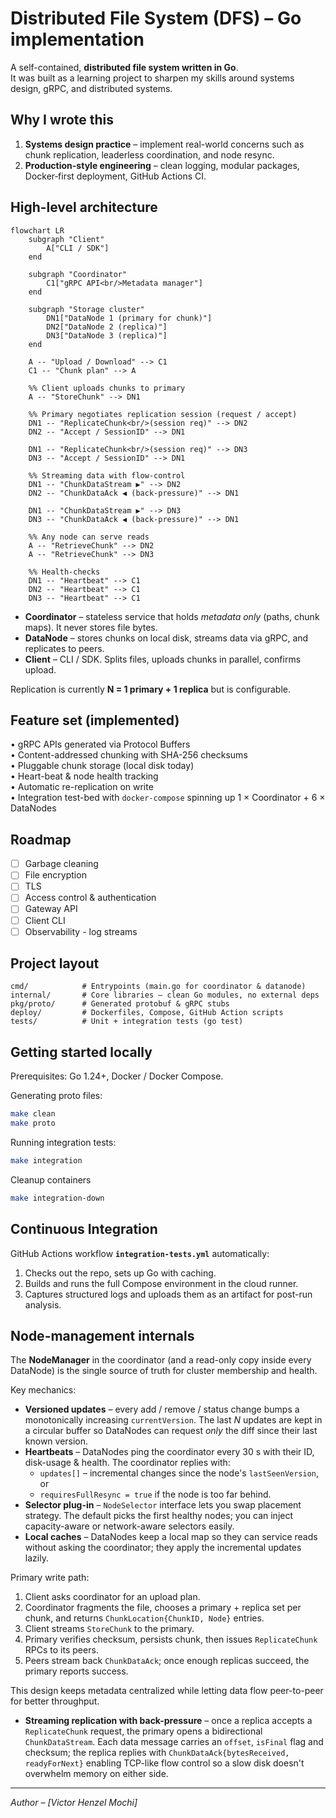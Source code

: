 # Distributed File System (DFS) – Go implementation

A self-contained, **distributed file system written in Go**.  
It was built as a learning project to sharpen my skills around systems design, gRPC, and distributed systems.

## Why I wrote this

1. **Systems design practice** – implement real-world concerns such as chunk replication, leaderless coordination, and node resync.
2. **Production-style engineering** – clean logging, modular packages, Docker‐first deployment, GitHub Actions CI.

## High-level architecture

```mermaid
flowchart LR
    subgraph "Client"
        A["CLI / SDK"]
    end

    subgraph "Coordinator"
        C1["gRPC API<br/>Metadata manager"]
    end

    subgraph "Storage cluster"
        DN1["DataNode 1 (primary for chunk)"]
        DN2["DataNode 2 (replica)"]
        DN3["DataNode 3 (replica)"]
    end

    A -- "Upload / Download" --> C1
    C1 -- "Chunk plan" --> A

    %% Client uploads chunks to primary
    A -- "StoreChunk" --> DN1

    %% Primary negotiates replication session (request / accept)
    DN1 -- "ReplicateChunk<br/>(session req)" --> DN2
    DN2 -- "Accept / SessionID" --> DN1

    DN1 -- "ReplicateChunk<br/>(session req)" --> DN3
    DN3 -- "Accept / SessionID" --> DN1

    %% Streaming data with flow-control
    DN1 -- "ChunkDataStream ▶" --> DN2
    DN2 -- "ChunkDataAck ◀ (back-pressure)" --> DN1

    DN1 -- "ChunkDataStream ▶" --> DN3
    DN3 -- "ChunkDataAck ◀ (back-pressure)" --> DN1

    %% Any node can serve reads
    A -- "RetrieveChunk" --> DN2
    A -- "RetrieveChunk" --> DN3

    %% Health-checks
    DN1 -- "Heartbeat" --> C1
    DN2 -- "Heartbeat" --> C1
    DN3 -- "Heartbeat" --> C1
```

* **Coordinator** – stateless service that holds _metadata only_ (paths, chunk maps). It never stores file bytes.  
* **DataNode** – stores chunks on local disk, streams data via gRPC, and replicates to peers.  
* **Client** – CLI / SDK. Splits files, uploads chunks in parallel, confirms upload.

Replication is currently **N = 1 primary + 1 replica** but is configurable.

## Feature set (implemented)

• gRPC APIs generated via Protocol Buffers  
• Content-addressed chunking with SHA-256 checksums  
• Pluggable chunk storage (local disk today)  
• Heart-beat & node health tracking  
• Automatic re-replication on write  
• Integration test-bed with `docker-compose` spinning up 1 × Coordinator + 6 × DataNodes

## Roadmap

- [ ] Garbage cleaning
- [ ] File encryption
- [ ] TLS
- [ ] Access control & authentication  
- [ ] Gateway API
- [ ] Client CLI
- [ ] Observability - log streams

## Project layout

```text
cmd/            # Entrypoints (main.go for coordinator & datanode)
internal/       # Core libraries – clean Go modules, no external deps
pkg/proto/      # Generated protobuf & gRPC stubs
deploy/         # Dockerfiles, Compose, GitHub Action scripts
tests/          # Unit + integration tests (go test)
```

## Getting started locally

Prerequisites: Go 1.24+, Docker / Docker Compose.

Generating proto files:
```bash
make clean
make proto
```

Running integration tests:

```bash
make integration
```

Cleanup containers
```bash
make integration-down
```

## Continuous Integration

GitHub Actions workflow **`integration-tests.yml`** automatically:
1. Checks out the repo, sets up Go with caching.  
2. Builds and runs the full Compose environment in the cloud runner.  
3. Captures structured logs and uploads them as an artifact for post-run analysis.

## Node-management internals

The **NodeManager** in the coordinator (and a read-only copy inside every DataNode) is the single source of truth for cluster membership and health.

Key mechanics:

* **Versioned updates** – every add / remove / status change bumps a monotonically increasing `currentVersion`.  The last *N* updates are kept in a circular buffer so DataNodes can request *only* the diff since their last known version.
* **Heartbeats** – DataNodes ping the coordinator every 30 s with their ID, disk-usage & health. The coordinator replies with:
  * `updates[]` – incremental changes since the node's `lastSeenVersion`, or
  * `requiresFullResync = true` if the node is too far behind.
* **Selector plug-in** – `NodeSelector` interface lets you swap placement strategy.  The default picks the first healthy nodes; you can inject capacity-aware or network-aware selectors easily.
* **Local caches** – DataNodes keep a local map so they can service reads without asking the coordinator; they apply the incremental updates lazily.

Primary write path:
1. Client asks coordinator for an upload plan.  
2. Coordinator fragments the file, chooses a primary + replica set per chunk, and returns `ChunkLocation{ChunkID, Node}` entries.
3. Client streams `StoreChunk` to the primary.  
4. Primary verifies checksum, persists chunk, then issues `ReplicateChunk` RPCs to its peers.  
5. Peers stream back `ChunkDataAck`; once enough replicas succeed, the primary reports success.

This design keeps metadata centralized while letting data flow peer-to-peer for better throughput.

* **Streaming replication with back-pressure** – once a replica accepts a `ReplicateChunk` request, the primary opens a bidirectional `ChunkDataStream`.  Each data message carries an `offset`, `isFinal` flag and checksum; the replica replies with `ChunkDataAck{bytesReceived, readyForNext}` enabling TCP-like flow control so a slow disk doesn't overwhelm memory on either side.

---

*Author – [Victor Henzel Mochi]* 